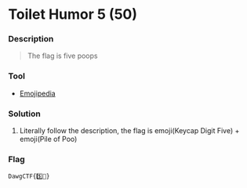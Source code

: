 # Toilet Humor 5 (50)

### Description
> The flag is five poops

### Tool
* [Emojipedia](https://emojipedia.org/)

### Solution
1. Literally follow the description, the flag is emoji(Keycap Digit Five) + emoji(Pile of Poo)


### Flag
```
DawgCTF{5️⃣💩}
```
